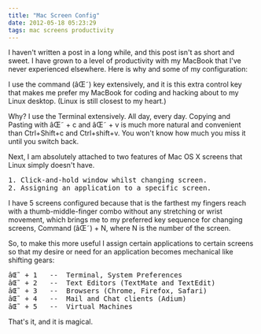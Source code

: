 ```yaml
---
title: "Mac Screen Config"
date: 2012-05-18 05:23:29
tags: mac screens productivity
---
```


<p>
I haven't written a post in a long while, and this post isn't as short and sweet. I have grown to a level of productivity with my MacBook that I've never experienced elsewhere. Here is why and some of my configuration:
</p>

<p>
I use the command (âŒ˜) key extensively, and it is this extra control key that makes me prefer my MacBook for coding and hacking about to my Linux desktop. (Linux is still closest to my heart.)
</p>
<p>
Why? I use the Terminal extensively. All day, every day. Copying and Pasting with âŒ˜ + c and âŒ˜ + v is much more natural and convenient than Ctrl+Shift+c and Ctrl+shift+v. You won't know how much you miss it until you switch back.
</p>

<p>
Next, I am absolutely attached to two features of Mac OS X screens that Linux simply doesn't have. 

<pre>
1. Click-and-hold window whilst changing screen.
2. Assigning an application to a specific screen.
</pre>
</p>

<p>
I have 5 screens configured because that is the farthest my fingers reach with a thumb-middle-finger combo without any stretching or wrist movement, which brings me to my preferred key sequence for changing screens, Command (âŒ˜) + N, where N is the number of the screen.
</p>

<p>
So, to make this more useful I assign certain applications to certain screens so that my desire or need for an application becomes mechanical like shifting gears:

<pre>
âŒ˜ + 1   --  Terminal, System Preferences
âŒ˜ + 2   --  Text Editors (TextMate and TextEdit)
âŒ˜ + 3   --  Browsers (Chrome, Firefox, Safari)
âŒ˜ + 4   --  Mail and Chat clients (Adium)
âŒ˜ + 5   --  Virtual Machines 
</pre>
</p>

<p>
That's it, and it is magical.
</p>

